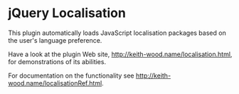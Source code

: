 jQuery Localisation
===================

This plugin automatically loads JavaScript localisation packages based on the user's language preference.

Have a look at the plugin Web site, http://keith-wood.name/localisation.html, for demonstrations of its abilities.

For documentation on the functionality see http://keith-wood.name/localisationRef.html.
